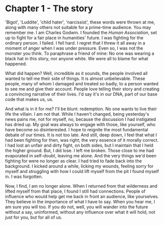 
# Chapter 1 - The story

<!-- Editing:
    The style is clunky. Make him more friendly
Storyline:
    - [Day zero (D0)] *The Interview*, when Godwin is undone 
    - [Day zero] ALIGNMENT [sally day 550, Lia day 600]
    - [D0 + 40] *The Wilderness*
    - [D0 + 70] *The Plan* - this section, in summary
    - [D0 + 300] Completes interviews with those concerned
    - [D0 + ]
    - [D0 + 360] Sally recovers ALIGNMENT (Sally day 1000)
    - [D0 + 400] Completes the Writing
    - [D0 + 450] Publishes, including the *epilogue*

-->
'Bigot', 'Luddite', 'child hater', 'narcissist', these words were thrown at me, along with many others not suitable for a prime-time audience. You may remember me. I am Charles Godwin. I founded the *Human Association*, set up to fight for a fair place in humanities' future. I was fighting for the ordinary person. I failed. I fell hard. I regret that I threw it all away in a moment of anger when I was under pressure. Even so, I was not the monster you think. To paraphrase a friend of mine: No one was wearing a black hat in this story, nor anyone white. We were all to blame for what happened. 

What did happen? Well, incredible as it sounds, the people involved all wanted to tell me their side of things. It is almost unbelievable. These people, many of whom I damaged and treated so badly, to a person wanted to see me and give their account. People love telling their story and creating a convincing narrative of their lives. I'd say it's in our DNA, part of our base code that makes us, us.

And what is in it for me? I'll be blunt: redemption. No one wants to live their life the villain. I am not that. While I haven't changed, being yesterday's news pains me, not for myself, no, because the discussion I had instigated has dried up. My goal was always to engage with those, like yourself, who have become so disinterested. I hope to reignite the most fundamental debate of our times. It is not too late. And still, deep down, I feel that what I had been fighting for then, was right; the very essence of it morally correct. I had lost an unfair and dirty fight, on both sides, but I maintain that I held the higher ground. But, I did lose. I left me broken. Those close to me had evaporated in self-doubt, leaving me alone. And the very things we'd been fighting for were no longer as clear. I had tried to fade back into the background. I kicked around a while, licking my wounds, feeling sorry for myself and struggling with how I could lift myself from the pit I found myself in. I was forgotten.

Now, I find, I am no longer alone. When I returned from that wilderness and lifted myself from that place, I found I still had connections. People of influence who would help get me back in front an audience, like yourselves. They believe in the importance of what I have to say. When you hear me, I am sure you will too. If you do not, well, you will wander into the future without a say, uninformed, without any influence over what it will hold, not just for you, but for all of us. 
